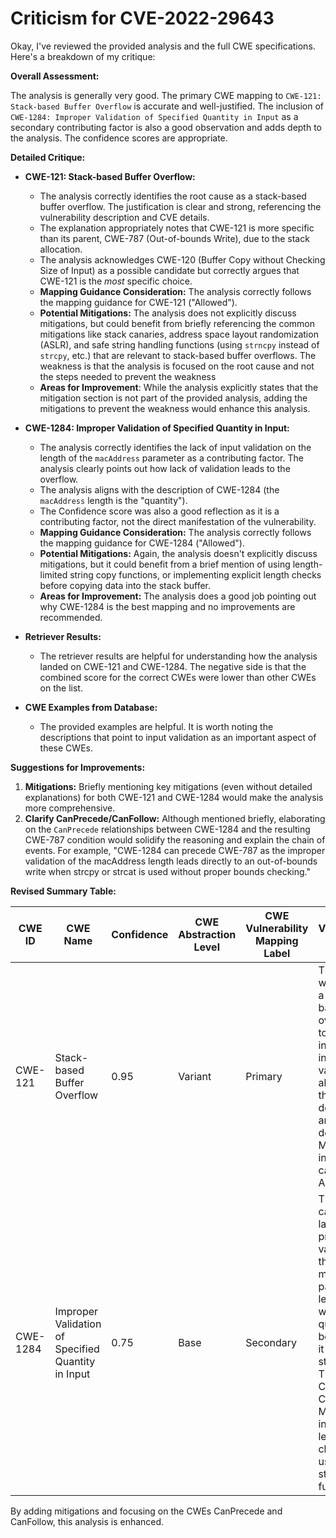 # Criticism for CVE-2022-29643

Okay, I've reviewed the provided analysis and the full CWE specifications. Here's a breakdown of my critique:

**Overall Assessment:**

The analysis is generally very good. The primary CWE mapping to `CWE-121: Stack-based Buffer Overflow` is accurate and well-justified. The inclusion of `CWE-1284: Improper Validation of Specified Quantity in Input` as a secondary contributing factor is also a good observation and adds depth to the analysis. The confidence scores are appropriate.

**Detailed Critique:**

*   **CWE-121: Stack-based Buffer Overflow:**
    *   The analysis correctly identifies the root cause as a stack-based buffer overflow. The justification is clear and strong, referencing the vulnerability description and CVE details.
    *   The explanation appropriately notes that CWE-121 is more specific than its parent, CWE-787 (Out-of-bounds Write), due to the stack allocation.
    *   The analysis acknowledges CWE-120 (Buffer Copy without Checking Size of Input) as a possible candidate but correctly argues that CWE-121 is the *most* specific choice.
    *   **Mapping Guidance Consideration:** The analysis correctly follows the mapping guidance for CWE-121 ("Allowed").
    *   **Potential Mitigations:** The analysis does not explicitly discuss mitigations, but could benefit from briefly referencing the common mitigations like stack canaries, address space layout randomization (ASLR), and safe string handling functions (using `strncpy` instead of `strcpy`, etc.) that are relevant to stack-based buffer overflows. The weakness is that the analysis is focused on the root cause and not the steps needed to prevent the weakness
    *   **Areas for Improvement**: While the analysis explicitly states that the mitigation section is not part of the provided analysis, adding the mitigations to prevent the weakness would enhance this analysis.

*   **CWE-1284: Improper Validation of Specified Quantity in Input:**
    *   The analysis correctly identifies the lack of input validation on the length of the `macAddress` parameter as a contributing factor. The analysis clearly points out how lack of validation leads to the overflow.
    *   The analysis aligns with the description of CWE-1284 (the `macAddress` length is the "quantity").
    *   The Confidence score was also a good reflection as it is a contributing factor, not the direct manifestation of the vulnerability.
    *   **Mapping Guidance Consideration:** The analysis correctly follows the mapping guidance for CWE-1284 ("Allowed").
    *   **Potential Mitigations:**  Again, the analysis doesn't explicitly discuss mitigations, but it could benefit from a brief mention of using length-limited string copy functions, or implementing explicit length checks before copying data into the stack buffer.
    *   **Areas for Improvement:** The analysis does a good job pointing out why CWE-1284 is the best mapping and no improvements are recommended.

*   **Retriever Results:**
    *   The retriever results are helpful for understanding how the analysis landed on CWE-121 and CWE-1284. The negative side is that the combined score for the correct CWEs were lower than other CWEs on the list.

*   **CWE Examples from Database:**
    *   The provided examples are helpful. It is worth noting the descriptions that point to input validation as an important aspect of these CWEs.

**Suggestions for Improvements:**

1.  **Mitigations:** Briefly mentioning key mitigations (even without detailed explanations) for both CWE-121 and CWE-1284 would make the analysis more comprehensive.
2.  **Clarify CanPrecede/CanFollow:** Although mentioned briefly, elaborating on the `CanPrecede` relationships between CWE-1284 and the resulting CWE-787 condition would solidify the reasoning and explain the chain of events. For example, "CWE-1284 can precede CWE-787 as the improper validation of the macAddress length leads directly to an out-of-bounds write when strcpy or strcat is used without proper bounds checking."

**Revised Summary Table:**

| CWE ID | CWE Name | Confidence | CWE Abstraction Level | CWE Vulnerability Mapping Label | CWE-Vulnerability Mapping Notes |
|---|---|---|---|---|---|
| CWE-121 | Stack-based Buffer Overflow | 0.95 | Variant | Primary | The primary weakness is a stack-based buffer overflow due to insufficient input validation, aligning with the description and CVE details. Mitigations include stack canaries and ASLR. |
| CWE-1284 | Improper Validation of Specified Quantity in Input | 0.75 | Base | Secondary | The root cause is the lack of proper validation of the macAddress parameter length, which is a quantity, before using it in strcpy/strcat. This CanPrecede CWE-787. Mitigations include length checks and using safer string copy functions. |

By adding mitigations and focusing on the CWEs CanPrecede and CanFollow, this analysis is enhanced.